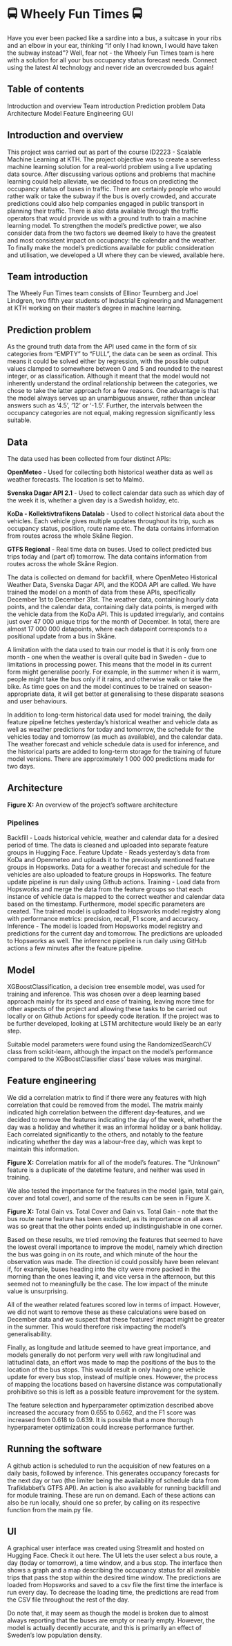 # 🚍 Wheely Fun Times 🚍

Have you ever been packed like a sardine into a bus, a suitcase in your ribs and an elbow in your ear, thinking “if only I had known, I would have taken the subway instead”? Well, fear not - the Wheely Fun Times team is here with a solution for all your bus occupancy status forecast needs. Connect using the latest AI technology and never ride an overcrowded bus again!

## Table of contents
Introduction and overview
Team introduction
Prediction problem
Data
Architecture
Model
Feature Engineering
GUI

## Introduction and overview
This project was carried out as part of the course ID2223 - Scalable Machine Learning at KTH. The project objective was to create a serverless machine learning solution for a real-world problem using a live updating data source. After discussing various options and problems that machine learning could help alleviate, we decided to focus on predicting the occupancy status of buses in traffic. There are certainly people who would rather walk or take the subway if the bus is overly crowded, and accurate predictions could also help companies engaged in public transport in planning their traffic. There is also data available through the traffic operators that would provide us with a ground truth to train a machine learning model. To strengthen the model’s predictive power, we also consider data from the two factors we deemed likely to have the greatest and most consistent impact on occupancy: the calendar and the weather. To finally make the model’s predictions available for public consideration and utilisation, we developed a UI where they can be viewed, available here.

## Team introduction
The Wheely Fun Times team consists of Ellinor Teurnberg and Joel Lindgren, two fifth year students of Industrial Engineering and Management at KTH working on their master’s degree in machine learning.

## Prediction problem
As the ground truth data from the API used came in the form of six categories from “EMPTY” to “FULL”, the data can be seen as ordinal. This means it could be solved either by regression, with the possible output values clamped to somewhere between 0 and 5 and rounded to the nearest integer, or as classification. Although it meant that the model would not inherently understand the ordinal relationship between the categories, we chose to take the latter approach for a few reasons. One advantage is that the model always serves up an unambiguous answer, rather than unclear answers such as ‘4.5’, ‘12’ or ‘-1.5’. Further, the intervals between the occupancy categories are not equal, making regression significantly less suitable.

## Data
The data used has been collected from four distinct APIs:

**OpenMeteo** - Used for collecting both historical weather data as well as weather forecasts. The location is set to Malmö.

**Svenska Dagar API 2.1** - Used to collect calendar data such as which day of the week it is, whether a given day is a Swedish holiday, etc.

**KoDa - Kollektivtrafikens Datalab** - Used to collect historical data about the vehicles. Each vehicle gives multiple updates throughout its trip, such as occupancy status, position, route name etc. The data contains information from routes across the whole Skåne Region.

**GTFS Regional** - Real time data on buses. Used to collect predicted bus trips today and (part of) tomorrow. The data contains information from routes across the whole Skåne Region.

The data is collected on demand for backfill, where OpenMeteo Historical Weather Data, Svenska Dagar API, and the KODA API are called. We have trained the model on a month of data from these APIs, specifically December 1st to December 31st. The weather data, containing hourly data points, and the calendar data, containing daily data points, is merged with the vehicle data from the KoDa API. This is updated irregularly, and contains just over 47 000 unique trips for the month of December. In total, there are almost 17 000 000 datapoints, where each datapoint corresponds to a positional update from a bus in Skåne.   

A limitation with the data used to train our model is that it is only from one month - one when the weather is overall quite bad in Sweden - due to limitations in processing power. This means that the model in its current form might generalise poorly. For example, in the summer when it is warm, people might take the bus only if it rains, and otherwise walk or take the bike. As time goes on and the model continues to be trained on season-appropriate data, it will get better at generalising to these disparate seasons and user behaviours.

In addition to long-term historical data used for model training, the daily feature pipeline fetches yesterday’s historical weather and vehicle data as well as weather predictions for today and tomorrow, the schedule for the vehicles today and tomorrow (as much as available), and the calendar data. The weather forecast and vehicle schedule data is used for inference, and the historical parts are added to long-term storage for the training of future model versions. There are approximately 1 000 000 predictions made for two days.

## Architecture

**Figure X:** An overview of the project’s software architecture

### Pipelines
Backfill - Loads historical vehicle, weather and calendar data for a desired period of time. The data is cleaned and uploaded into separate feature groups in Hugging Face.
Feature Update - Reads yesterday’s data from KoDa and Openmeteo and uploads it to the previously mentioned feature groups in Hopsworks. Data for a weather forecast and schedule for the vehicles are also uploaded to feature groups in Hopsworks. The feature update pipeline is run daily using Github actions.
Training - Load data from Hopsworks and merge the data from the feature groups so that each instance of vehicle data is mapped to the correct weather and calendar data based on the timestamp. Furthermore, model specific parameters are created. The trained model is uploaded to Hopsworks model registry along with performance metrics: precision, recall, F1 score, and accuracy.
Inference - The model is loaded from Hopsworks model registry and predictions for the current day and tomorrow. The predictions are uploaded to Hopsworks as well. The inference pipeline is run daily using GitHub actions a few minutes after the feature pipeline.

## Model
XGBoostClassification, a decision tree ensemble model, was used for training and inference. This was chosen over a deep learning based approach mainly for its speed and ease of training, leaving more time for other aspects of the project and allowing these tasks to be carried out locally or on Github Actions for speedy code iteration. If the project was to be further developed, looking at LSTM architecture would likely be an early step.

Suitable model parameters were found using the RandomizedSearchCV class from scikit-learn, although the impact on the model’s performance compared to the XGBoostClassifier class’ base values was marginal.

## Feature engineering
We did a correlation matrix to find if there were any features with high correlation that could be removed from the model. The matrix mainly indicated high correlation between the different day-features, and we decided to remove the features indicating the day of the week, whether the day was a holiday and whether it was an informal holiday or a bank holiday. Each correlated significantly to the others, and notably to the feature indicating whether the day was a labour-free day, which was kept to maintain this information.

**Figure X:** Correlation matrix for all of the model’s features. The “Unknown” feature is a duplicate of the datetime feature, and neither was used in training.



We also tested the importance for the features in the model (gain, total gain, cover and total cover), and some of the results can be seen in Figure X. 


**Figure X:** Total Gain vs. Total Cover and Gain vs. Total Gain - note that the bus route name feature has been excluded, as its importance on all axes was so great that the other points ended up indistinguishable in one corner.

Based on these results, we tried removing the features that seemed to have the lowest overall importance to improve the model, namely which direction the bus was going in on its route, and which minute of the hour the observation was made. The direction id could possibly have been relevant if, for example, buses heading into the city were more packed in the morning than the ones leaving it, and vice versa in the afternoon, but this seemed not to meaningfully be the case. The low impact of the minute value is unsurprising.

All of the weather related features scored low in terms of impact. However, we did not want to remove these as these calculations were based on December data and we suspect that these features’ impact might be greater in the summer. This would therefore risk impacting the model’s generalisability.

Finally, as longitude and latitude seemed to have great importance, and models generally do not perform very well with raw longitudinal and latitudinal data, an effort was made to map the positions of the bus to the location of the bus stops. This would result in only having one vehicle update for every bus stop, instead of multiple ones. However, the process of mapping the locations based on haversine distance was computationally prohibitive so this is left as a possible feature improvement for the system.

The feature selection and hyperparameter optimization described above increased the accuracy from 0.655 to 0.662, and the F1 score was increased from 0.618 to 0.639. It is possible that a more thorough hyperparameter optimization could increase performance further.



## Running the software
A github action is scheduled to run the acquisition of new features on a daily basis, followed by inference. This generates occupancy forecasts for the next day or two (the limiter being the availability of schedule data from Trafiklabbet’s GTFS API). An action is also available for running backfill and for module training. These are run on demand. Each of these actions can also be run locally, should one so prefer, by calling on its respective function from the main.py file.

## UI
A graphical user interface was created using Streamlit and hosted on Hugging Face. Check it out here. The UI lets the user select a bus route, a day (today or tomorrow), a time window, and a bus stop. The interface then shows a graph and a map describing the occupancy status for all available trips that pass the stop within the desired time window. The predictions are loaded from Hopsworks and saved to a csv file the first time the interface is run every day. To decrease the loading time, the predictions are read from the CSV file throughout the rest of the day.

Do note that, it may seem as though the model is broken due to almost always reporting that the buses are empty or nearly empty. However, the model is actually decently accurate, and this is primarily an effect of Sweden’s low population density.
